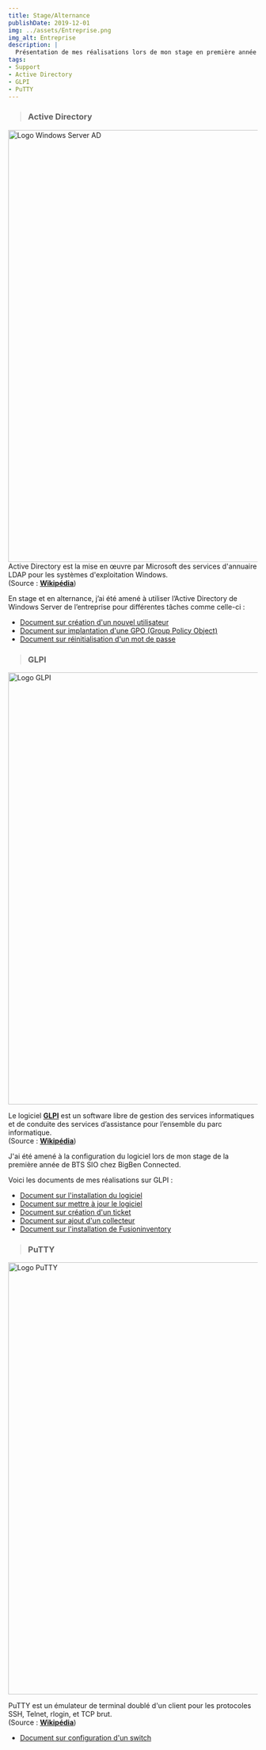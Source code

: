 ```yaml
---
title: Stage/Alternance
publishDate: 2019-12-01
img: ../assets/Entreprise.png
img_alt: Entreprise
description: |
  Présentation de mes réalisations lors de mon stage en première année + en alternance de 2ème année en BTS SIO.
tags:
- Support
- Active Directory
- GLPI
- PuTTY
---
```


> ### Active Directory
<img
					width="1553"
					height="873"
					src="../../assets/AD.jpg"
					alt="Logo Windows Server AD"
				/>
Active Directory est la mise en œuvre par Microsoft des services d'annuaire LDAP pour les systèmes d'exploitation Windows.
<br>
(Source : <b><a href="https://fr.wikipedia.org/wiki/Active_Directory"
target="_blank">Wikipédia</a></b>)

En stage et en alternance, j’ai été amené à utiliser l’Active Directory de Windows Server de l’entreprise pour différentes tâches comme celle-ci :
- <a href="../../assets/.pdf"
target="_blank">Document sur création d'un nouvel utilisateur</a>
- <a href="../../assets/.pdf"
target="_blank">Document sur implantation d'une GPO (Group Policy Object)</a> 
- <a href="../../assets/.pdf"
target="_blank">Document sur réinitialisation d'un mot de passe</a>

> ### GLPI
<img
					width="1553"
					height="873"
					src="../../assets/GLPI.jpeg"
					alt="Logo GLPI"
				/>
> 

Le logiciel <b><a href="https://glpi-project.org"
target="_blank">GLPI</a></b> est un software libre de gestion des services informatiques et de conduite des services d’assistance pour l’ensemble du parc informatique.
<br>
(Source : <b><a href="https://fr.wikipedia.org/wiki/Gestionnaire_Libre_de_Parc_Informatique"
target="_blank">Wikipédia</a></b>)

J'ai été amené à la configuration du logiciel lors de mon stage de la première année de BTS SIO chez BigBen Connected.

Voici les documents de mes réalisations sur GLPI :

- <a href="../../assets/.pdf"
target="_blank">Document sur l'installation du logiciel</a>
- <a href="../../assets/.pdf"
target="_blank">Document sur mettre à jour le logiciel </a> 
- <a href="../../assets/.pdf"
target="_blank">Document sur création d'un ticket </a>
- <a href="../../assets/.pdf"
target="_blank">Document sur ajout d'un collecteur </a>
- <a href="../../assets/.pdf"
target="_blank">Document sur l'installation de Fusioninventory</a>

> ### PuTTY
<img
					width="1553"
					height="873"
					src="../../assets/PuTTY.webp"
					alt="Logo PuTTY"
				/>
> 
PuTTY est un émulateur de terminal doublé d'un client pour les protocoles SSH, Telnet, rlogin, et TCP brut.
<br>
(Source : <b><a href="https://fr.wikipedia.org/wiki/Active_Directory"
target="_blank">Wikipédia</a></b>)

- <a href="../../assets/.pdf"
target="_blank">Document sur configuration d'un switch</a>

